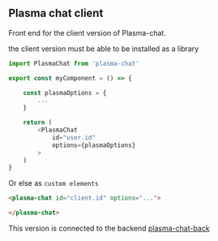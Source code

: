 ## Plasma chat client

Front end for the client version of Plasma-chat. 

the client version must be able to be installed as a library

```js
import PlasmaChat from 'plasma-chat'

export const myComponent = () => {

    const plasmaOptions = {
        ...
    }

    return (
        <PlasmaChat
            id="user.id"
            options={plasmaOptions}
        >
    )
}
```

Or else as `custom elements` 

```html
<plasma-chat id="client.id" options="...">

</plasma-chat>
```

This version is connected to the backend [plasma-chat-back]()